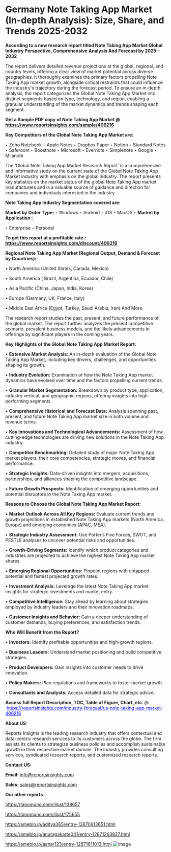 # Germany Note Taking App Market (In-depth Analysis): Size, Share, and Trends 2025-2032

<strong>According to a new research report titled Note Taking App Market Global Industry Perspective, Comprehensive Analysis And Forecast by 2025 – 2032</strong>

The report delivers detailed revenue projections at the global, regional, and country levels, offering a clear view of market potential across diverse geographies. It thoroughly examines the primary factors propelling Note Taking App market growth, alongside critical restraints that could influence the industry's trajectory during the forecast period. To ensure an in-depth analysis, the report categorizes the Global Note Taking App Market into distinct segments based on type, technology, and region, enabling a granular understanding of the market dynamics and trends shaping each segment.

<strong>Get a Sample PDF copy of Note Taking App Market </strong><strong>@<a href=https://www.reportsinsights.com/sample/406216 style=color:#0000ff;> https://www.reportsinsights.com/sample/406216</a></strong></font>

<strong>Key Competitors of the Global Note Taking App Market are:</strong>

‣ Zoho Notebook
‣ Apple Notes
‣ Dropbox Paper
‣ Notion
‣ Standard Notes
‣ Saferoom
‣ Boostnote
‣ Microsoft
‣ Evernote
‣ Simplenote
‣ Google
‣ Milanote

The ‘Global Note Taking App Market Research Report’ is a comprehensive and informative study on the current state of the Global Note Taking App Market industry with emphasis on the global industry. The report presents key statistics on the market status of the global Note Taking App market manufacturers and is a valuable source of guidance and direction for companies and individuals interested in the industry.

<strong>Note Taking App Industry Segmentation covered are:</strong>

<strong>Market by Order Type: </strong>
‣ Windows
‣ Android
‣ iOS
‣ MacOS
‣ 
<strong>Market by Application :</strong>

‣ Enterprise
‣ Personal

<strong>To get this report at a profitable rate.: <a href=https://www.reportsinsights.com/discount/406216 style=color:#0000ff;>https://www.reportsinsights.com/discount/406216</a></strong></font>

<strong>Regional Note Taking App Market (Regional Output, Demand &amp; Forecast by Countries):-</strong>

• North America (United States, Canada, Mexico)

• South America ( Brazil, Argentina, Ecuador, Chile)

• Asia Pacific (China, Japan, India, Korea)

• Europe (Germany, UK, France, Italy)

• Middle East Africa (Egypt, Turkey, Saudi Arabia, Iran) And More.

The research report studies the past, present, and future performance of the global market. The report further analyzes the present competitive scenario, prevalent business models, and the likely advancements in offerings by significant players in the coming years.

<strong>Key Highlights of the Global Note Taking App Market Report:</strong>

• <strong>Extensive Market Analysis:</strong> An in-depth evaluation of the Global Note Taking App Market, including key drivers, challenges, and opportunities shaping its growth.

• <strong>Industry Evolution:</strong> Examination of how the Note Taking App market dynamics have evolved over time and the factors propelling current trends.

• <strong>Granular Market Segmentation:</strong> Breakdown by product type, application, industry vertical, and geographic regions, offering insights into high-performing segments.

• <strong>Comprehensive Historical and Forecast Data:</strong> Analysis spanning past, present, and future Note Taking App market size in both volume and revenue terms.

• <strong>Key Innovations and Technological Advancements:</strong> Assessment of how cutting-edge technologies are driving new solutions in the Note Taking App industry.

• <strong>Competitor Benchmarking:</strong> Detailed study of major Note Taking App market players, their core competencies, strategic moves, and financial performance.

• <strong>Strategic Insights:</strong> Data-driven insights into mergers, acquisitions, partnerships, and alliances shaping the competitive landscape.

• <strong>Future Growth Prospects:</strong> Identification of emerging opportunities and potential disruptors in the Note Taking App market.

<strong>Reasons to Choose the Global Note Taking App Market Report:</strong>

• <strong>Market Outlook Across All Key Regions:</strong> Evaluate current trends and growth projections in established Note Taking App markets (North America, Europe) and emerging economies (APAC, MEA).

• <strong>Strategic Industry Assessment:</strong> Use Porter’s Five Forces, SWOT, and PESTLE analyses to uncover potential risks and opportunities.

• <strong>Growth-Driving Segments:</strong> Identify which product categories and industries are projected to achieve the highest Note Taking App market shares.

• <strong>Emerging Regional Opportunities:</strong> Pinpoint regions with untapped potential and fastest projected growth rates.

• <strong>Investment Analysis:</strong> Leverage the latest Note Taking App market insights for strategic investments and market entry.

• <strong>Competitive Intelligence:</strong> Stay ahead by learning about strategies employed by industry leaders and their innovation roadmaps.

• <strong>Customer Insights and Behavior:</strong> Gain a deeper understanding of customer demands, buying preferences, and satisfaction trends.

<strong>Who Will Benefit from the Report?</strong>

• <strong>Investors:</strong> Identify profitable opportunities and high-growth regions.

• <strong>Business Leaders:</strong> Understand market positioning and build competitive strategies.

• <strong>Product Developers:</strong> Gain insights into customer needs to drive innovation.

• <strong>Policy Makers:</strong> Plan regulations and frameworks to foster market growth.

• <strong>Consultants and Analysts:</strong> Access detailed data for strategic advice.
</ul>
<strong>Access full Report Description, TOC, Table of Figure, Chart, etc. </strong>@  <a href=https://reportsinsights.com/industry-forecast/us-note-taking-app-market-406216 style=color:#0000ff;>https://reportsinsights.com/industry-forecast/us-note-taking-app-market-406216</a></font>

<strong><strong>About US</strong>:</strong>

Reports Insights is the leading research industry that offers contextual and data-centric research services to its customers across the globe. The firm assists its clients to strategize business policies and accomplish sustainable growth in their respective market domain. The industry provides consulting services, syndicated research reports, and customized research reports.

<strong>Contact US:</strong>

<p class=""""><b>Email:</b> <a href=mailto:info@reportsinsights.com>info@reportsinsights.com</a></p>
<p class=""""><b>Sales:</b> <a href=mailto:sales@reportsinsights.com>sales@reportsinsights.com</a></p>

<strong>Our other reports</strong>

<a href=https://tanomuno.com/illust/138657>https://tanomuno.com/illust/138657</a>

<a href=https://tanomuno.com/illust/175655>https://tanomuno.com/illust/175655</a>

<a href=https://ameblo.jp/aditya365/entry-12870613651.html>https://ameblo.jp/aditya365/entry-12870613651.html</a>

<a href=https://ameblo.jp/anuragakarte041/entry-12871263827.html>https://ameblo.jp/anuragakarte041/entry-12871263827.html</a>

<a href=https://ameblo.jp/aanar123/entry-12871611013.html>https://ameblo.jp/aanar123/entry-12871611013.html</a>
![image](https://github.com/user-attachments/assets/4e2575cf-0e98-4fcf-87be-f3feb8b792cf)
